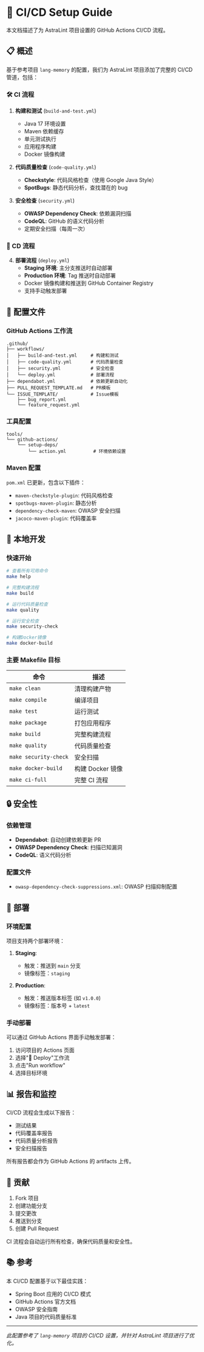 # 🚀 CI/CD Setup Guide

本文档描述了为 AstraLint 项目设置的 GitHub Actions CI/CD 流程。

## 📋 概述

基于参考项目 `lang-memory` 的配置，我们为 AstraLint 项目添加了完整的 CI/CD 管道，包括：

### 🛠️ CI 流程

1. **构建和测试** (`build-and-test.yml`)

   - Java 17 环境设置
   - Maven 依赖缓存
   - 单元测试执行
   - 应用程序构建
   - Docker 镜像构建

2. **代码质量检查** (`code-quality.yml`)

   - **Checkstyle**: 代码风格检查（使用 Google Java Style）
   - **SpotBugs**: 静态代码分析，查找潜在的 bug

3. **安全检查** (`security.yml`)
   - **OWASP Dependency Check**: 依赖漏洞扫描
   - **CodeQL**: GitHub 的语义代码分析
   - 定期安全扫描（每周一次）

### 🚀 CD 流程

4. **部署流程** (`deploy.yml`)
   - **Staging 环境**: 主分支推送时自动部署
   - **Production 环境**: Tag 推送时自动部署
   - Docker 镜像构建和推送到 GitHub Container Registry
   - 支持手动触发部署

## 🔧 配置文件

### GitHub Actions 工作流

```
.github/
├── workflows/
│   ├── build-and-test.yml     # 构建和测试
│   ├── code-quality.yml       # 代码质量检查
│   ├── security.yml           # 安全检查
│   └── deploy.yml             # 部署流程
├── dependabot.yml             # 依赖更新自动化
├── PULL_REQUEST_TEMPLATE.md   # PR模板
└── ISSUE_TEMPLATE/            # Issue模板
    ├── bug_report.yml
    └── feature_request.yml
```

### 工具配置

```
tools/
└── github-actions/
    └── setup-deps/
        └── action.yml          # 环境依赖设置
```

### Maven 配置

`pom.xml` 已更新，包含以下插件：

- `maven-checkstyle-plugin`: 代码风格检查
- `spotbugs-maven-plugin`: 静态分析
- `dependency-check-maven`: OWASP 安全扫描
- `jacoco-maven-plugin`: 代码覆盖率

## 📝 本地开发

### 快速开始

```bash
# 查看所有可用命令
make help

# 完整构建流程
make build

# 运行代码质量检查
make quality

# 运行安全检查
make security-check

# 构建Docker镜像
make docker-build
```

### 主要 Makefile 目标

| 命令                  | 描述             |
| --------------------- | ---------------- |
| `make clean`          | 清理构建产物     |
| `make compile`        | 编译项目         |
| `make test`           | 运行测试         |
| `make package`        | 打包应用程序     |
| `make build`          | 完整构建流程     |
| `make quality`        | 代码质量检查     |
| `make security-check` | 安全扫描         |
| `make docker-build`   | 构建 Docker 镜像 |
| `make ci-full`        | 完整 CI 流程     |

## 🔒 安全性

### 依赖管理

- **Dependabot**: 自动创建依赖更新 PR
- **OWASP Dependency Check**: 扫描已知漏洞
- **CodeQL**: 语义代码分析

### 配置文件

- `owasp-dependency-check-suppressions.xml`: OWASP 扫描抑制配置

## 🚀 部署

### 环境配置

项目支持两个部署环境：

1. **Staging**:

   - 触发：推送到 `main` 分支
   - 镜像标签：`staging`

2. **Production**:
   - 触发：推送版本标签 (如 `v1.0.0`)
   - 镜像标签：版本号 + `latest`

### 手动部署

可以通过 GitHub Actions 界面手动触发部署：

1. 访问项目的 Actions 页面
2. 选择"🚀 Deploy"工作流
3. 点击"Run workflow"
4. 选择目标环境

## 📊 报告和监控

CI/CD 流程会生成以下报告：

- 测试结果
- 代码覆盖率报告
- 代码质量分析报告
- 安全扫描报告

所有报告都会作为 GitHub Actions 的 artifacts 上传。

## 🤝 贡献

1. Fork 项目
2. 创建功能分支
3. 提交更改
4. 推送到分支
5. 创建 Pull Request

CI 流程会自动运行所有检查，确保代码质量和安全性。

## 📚 参考

本 CI/CD 配置基于以下最佳实践：

- Spring Boot 应用的 CI/CD 模式
- GitHub Actions 官方文档
- OWASP 安全指南
- Java 项目的代码质量标准

---

_此配置参考了 `lang-memory` 项目的 CI/CD 设置，并针对 AstraLint 项目进行了优化。_
